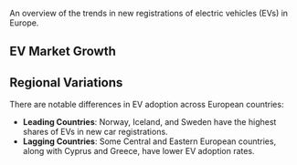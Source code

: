 An overview of the trends in new registrations of electric vehicles (EVs) in Europe. 

## EV Market Growth

## Regional Variations

There are notable differences in EV adoption across European countries:

- **Leading Countries**: Norway, Iceland, and Sweden have the highest shares of EVs in new car registrations.
- **Lagging Countries**: Some Central and Eastern European countries, along with Cyprus and Greece, have lower EV adoption rates.
